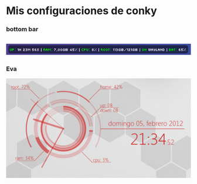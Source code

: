 # Mis configuraciones de conky

### bottom bar
![](./img/bottom_bar.png)
---

### Eva
![](./img/conky_eva.png)
